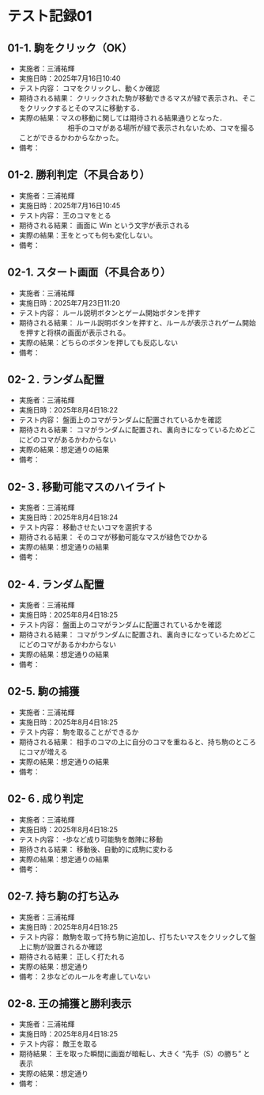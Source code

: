 # テスト記録01

## 01-1. 駒をクリック（OK）
- 実施者：三浦祐輝
- 実施日時：2025年7月16日10:40
- テスト内容：
コマをクリックし、動くか確認
- 期待される結果：
クリックされた駒が移動できるマスが緑で表示され、そこをクリックするとそのマスに移動する．
- 実際の結果：マスの移動に関しては期待される結果通りとなった．
　　　　　　　相手のコマがある場所が緑で表示されないため、コマを撮ることができるかわからなかった。
- 備考：

## 01-2. 勝利判定（不具合あり）
- 実施者：三浦祐輝
- 実施日時：2025年7月16日10:45
- テスト内容：
王のコマをとる
- 期待される結果：
画面に Win という文字が表示される
- 実際の結果：王をとっても何も変化しない。
- 備考：

## 02-1. スタート画面（不具合あり）
- 実施者：三浦祐輝
- 実施日時：2025年7月23日11:20
- テスト内容：
ルール説明ボタンとゲーム開始ボタンを押す
- 期待される結果：
ルール説明ボタンを押すと、ルールが表示されゲーム開始を押すと将棋の画面が表示される。
- 実際の結果：どちらのボタンを押しても反応しない
- 備考：

## 02-２. ランダム配置
- 実施者：三浦祐輝
- 実施日時：2025年8月4日18:22
- テスト内容：
盤面上のコマがランダムに配置されているかを確認
- 期待される結果：
コマがランダムに配置され、裏向きになっているためどこにどのコマがあるかわからない
- 実際の結果：想定通りの結果
- 備考：

## 02-３. 移動可能マスのハイライト
- 実施者：三浦祐輝
- 実施日時：2025年8月4日18:24
- テスト内容：
移動させたいコマを選択する
- 期待される結果：
そのコマが移動可能なマスが緑色でひかる
- 実際の結果：想定通りの結果
- 備考：

## 02-４. ランダム配置
- 実施者：三浦祐輝
- 実施日時：2025年8月4日18:25
- テスト内容：
盤面上のコマがランダムに配置されているかを確認
- 期待される結果：
コマがランダムに配置され、裏向きになっているためどこにどのコマがあるかわからない
- 実際の結果：想定通りの結果
- 備考：

## 02-5. 駒の捕獲
- 実施者：三浦祐輝
- 実施日時：2025年8月4日18:25
- テスト内容：
駒を取ることができるか
- 期待される結果：
相手のコマの上に自分のコマを重ねると、持ち駒のところにコマが増える
- 実際の結果：想定通りの結果
- 備考：

## 02-６. 成り判定
- 実施者：三浦祐輝
- 実施日時：2025年8月4日18:25
- テスト内容：
-歩など成り可能駒を敵陣に移動
- 期待される結果：
移動後、自動的に成駒に変わる
- 実際の結果：想定通りの結果
- 備考：

## 02-7. 持ち駒の打ち込み
- 実施者：三浦祐輝
- 実施日時：2025年8月4日18:25
- テスト内容：
敵駒を取って持ち駒に追加し、打ちたいマスをクリックして盤上に駒が設置されるか確認
- 期待される結果：
正しく打たれる
- 実際の結果：想定通り
- 備考：２歩などのルールを考慮していない

## 02-8. 王の捕獲と勝利表示
- 実施者：三浦祐輝
- 実施日時：2025年8月4日18:25
- テスト内容：
敵王を取る
- 期待結果：
王を取った瞬間に画面が暗転し、大きく “先手（S）の勝ち” と表示
- 実際の結果：想定通り
- 備考：


